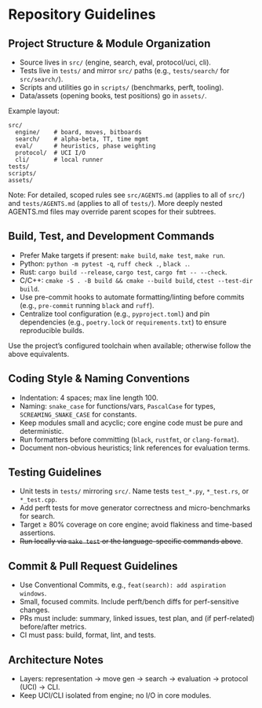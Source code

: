 # Repository Guidelines

## Project Structure & Module Organization

- Source lives in `src/` (engine, search, eval, protocol/uci, cli).
- Tests live in `tests/` and mirror `src/` paths (e.g., `tests/search/` for `src/search/`).
- Scripts and utilities go in `scripts/` (benchmarks, perft, tooling).
- Data/assets (opening books, test positions) go in `assets/`.

Example layout:

```
src/
  engine/    # board, moves, bitboards
  search/    # alpha-beta, TT, time mgmt
  eval/      # heuristics, phase weighting
  protocol/  # UCI I/O
  cli/       # local runner
tests/
scripts/
assets/
```

Note: For detailed, scoped rules see `src/AGENTS.md` (applies to all of `src/`) and `tests/AGENTS.md` (applies to all of `tests/`). More deeply nested AGENTS.md files may override parent scopes for their subtrees.

## Build, Test, and Development Commands

- Prefer Make targets if present: `make build`, `make test`, `make run`.
- Python: `python -m pytest -q`, `ruff check .`, `black .`.
- Rust: `cargo build --release`, `cargo test`, `cargo fmt -- --check`.
- C/C++: `cmake -S . -B build && cmake --build build`, `ctest --test-dir build`.
- Use pre-commit hooks to automate formatting/linting before commits (e.g., `pre-commit` running `black` and `ruff`).
- Centralize tool configuration (e.g., `pyproject.toml`) and pin dependencies (e.g., `poetry.lock` or `requirements.txt`) to ensure reproducible builds.

Use the project’s configured toolchain when available; otherwise follow the above equivalents.

## Coding Style & Naming Conventions

- Indentation: 4 spaces; max line length 100.
- Naming: `snake_case` for functions/vars, `PascalCase` for types, `SCREAMING_SNAKE_CASE` for constants.
- Keep modules small and acyclic; core engine code must be pure and deterministic.
- Run formatters before committing (`black`, `rustfmt`, or `clang-format`).
- Document non-obvious heuristics; link references for evaluation terms.

## Testing Guidelines

- Unit tests in `tests/` mirroring `src/`. Name tests `test_*.py`, `*_test.rs`, or `*_test.cpp`.
- Add perft tests for move generator correctness and micro-benchmarks for search.
- Target ≥ 80% coverage on core engine; avoid flakiness and time-based assertions.
- ~~Run locally via `make test` or the language-specific commands above~~.

## Commit & Pull Request Guidelines

- Use Conventional Commits, e.g., `feat(search): add aspiration windows`.
- Small, focused commits. Include perft/bench diffs for perf-sensitive changes.
- PRs must include: summary, linked issues, test plan, and (if perf-related) before/after metrics.
- CI must pass: build, format, lint, and tests.

## Architecture Notes

- Layers: representation → move gen → search → evaluation → protocol (UCI) → CLI.
- Keep UCI/CLI isolated from engine; no I/O in core modules.
